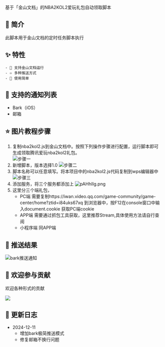 基于「金山文档」的NBA2KOL2爱玩礼包自动领取脚本

## 🎊 简介

此脚本用于金山文档的定时任务脚本执行

## ✨ 特性

    - 📀 支持金山文档运行
    - ♾️ 多种推送方式
    - 💽 使用简单

## 💬 支持的通知列表

*   Bark（iOS）
*   邮箱

## ⭐ 图片教程步骤

1.  复制nba2kol2.js到金山文档中。按照下列操作步骤进行配置，运行脚本即可生成领取腾讯爱玩nba2kol2礼包。\
    ![步骤一](https://s21.ax1x.com/2024/12/11/pAHh5dS.png)
2.  新增脚本，版本选择1.0
   ![步骤二](https://s21.ax1x.com/2024/12/11/pAHhTiQ.png)
3.  脚本名称可以任意填写。将本项目中的nba2kol2.js代码复制到wps编辑器中
   ![步骤三](https://s21.ax1x.com/2024/12/11/pAHhHRs.png)
4.  添加服务，将三个服务都添加上
    ![pAHhIIg.png](https://s21.ax1x.com/2024/12/11/pAHhIIg.png)
5.  这里分三个端礼包，
       *   PC端 需要复制https://iwan.video.qq.com/game-community/game-center/home?ztid=i84uks67xq 到浏览器中，按F12在console窗口中输入document.cookie 获取PC端cookie
       *   APP端 需要通过抓包工具获取，这里推荐Stream,具体使用方法请自行查阅
       *   小程序端 同APP端


## 🚀 推送结果


![bark推送通知](https://s21.ax1x.com/2024/12/11/pAHTVcd.jpg)


## 🤝 欢迎参与贡献

欢迎各种形式的贡献

[![](https://img.shields.io/badge/🤯_pr_welcome-%E2%86%92-ffcb47?labelColor=black\&style=for-the-badge)](https://github.com/lnnocencezz/nba2kol2/pulls)


## 📝 更新日志

*   2024-12-11
    *   增加bark极简推送模式
    *   修复邮箱不换行问题


